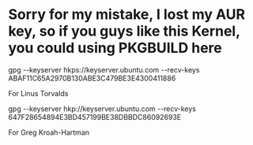 # Sorry for my mistake, I lost my AUR key, so if you guys like this Kernel, you could using PKGBUILD here #

gpg --keyserver hkps://keyserver.ubuntu.com --recv-keys ABAF11C65A2970B130ABE3C479BE3E4300411886

For Linus Torvalds

gpg --keyserver hkp://keyserver.ubuntu.com --recv-keys 647F28654894E3BD457199BE38DBBDC86092693E

For Greg Kroah-Hartman
